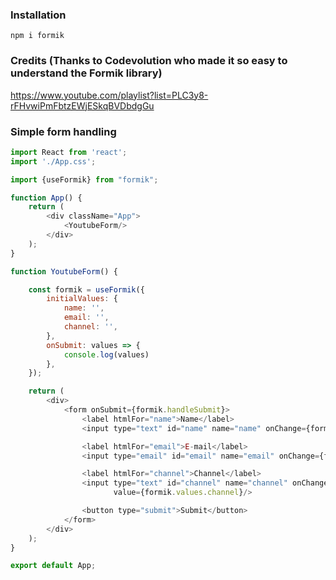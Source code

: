 ### Installation
```shell script
npm i formik
```

### Credits (Thanks to Codevolution who made it so easy to understand the Formik library)
https://www.youtube.com/playlist?list=PLC3y8-rFHvwiPmFbtzEWjESkqBVDbdgGu

### Simple form handling
```js
import React from 'react';
import './App.css';

import {useFormik} from "formik";

function App() {
    return (
        <div className="App">
            <YoutubeForm/>
        </div>
    );
}

function YoutubeForm() {

    const formik = useFormik({
        initialValues: {
            name: '',
            email: '',
            channel: '',
        },
        onSubmit: values => {
            console.log(values)
        },
    });

    return (
        <div>
            <form onSubmit={formik.handleSubmit}>
                <label htmlFor="name">Name</label>
                <input type="text" id="name" name="name" onChange={formik.handleChange} value={formik.values.name}/>

                <label htmlFor="email">E-mail</label>
                <input type="email" id="email" name="email" onChange={formik.handleChange} value={formik.values.email}/>

                <label htmlFor="channel">Channel</label>
                <input type="text" id="channel" name="channel" onChange={formik.handleChange}
                       value={formik.values.channel}/>

                <button type="submit">Submit</button>
            </form>
        </div>
    );
}

export default App;
```
